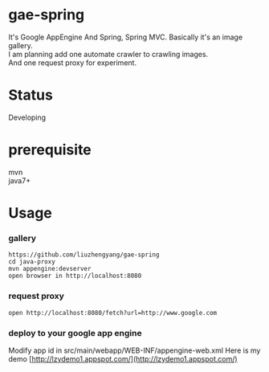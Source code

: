 # gae-spring
It's Google AppEngine And Spring, Spring MVC.
Basically it's an image gallery.  
I am planning add one automate crawler to crawling images.   
And one request proxy for experiment.

# Status
Developing

# prerequisite
mvn  
java7+   


# Usage

### gallery
```
https://github.com/liuzhengyang/gae-spring   
cd java-proxy   
mvn appengine:devserver   
open browser in http://localhost:8080   
```

### request proxy
```
open http://localhost:8080/fetch?url=http://www.google.com
```

### deploy to your google app engine
Modify app id in src/main/webapp/WEB-INF/appengine-web.xml
Here is my demo [http://lzydemo1.appspot.com/](http://lzydemo1.appspot.com/)


